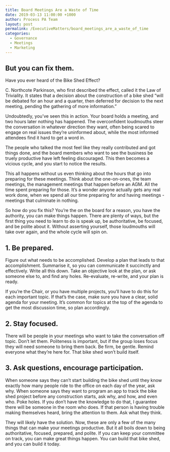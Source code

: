 ```yaml
---
title: Board Meetings Are a Waste of Time
date: 2019-03-13 11:00:00 +1000
author: Process PA Team
layout: post
permalink: /ExecutiveMatters/board_meetings_are_a_waste_of_time
categories:
  - Governance
  - Meetings
  - Marketing
---
```


## But you can fix them.

Have you ever heard of the Bike Shed Effect?

C. Northcote Parkinson, who first described the effect, called it the Law of Triviality. It states that a decision about the construction of a bike shed “will be debated for an hour and a quarter, then deferred for decision to the next meeting, pending the gathering of more information.”

Undoubtedly, you’ve seen this in action. Your board holds a meeting, and two hours later nothing has happened. The overconfident loudmouths steer the conversation in whatever direction they want, often being scared to engage on real issues they’re uninformed about, while the most informed attendees find it hard to get a word in.

The people who talked the most feel like they really contributed and got things done, and the board members who want to see the business be truely productive have left feeling discouraged. This then becomes a vicious cycle, and you start to notice the results.

This all happens without us even thinking about the hours that go into preparing for these meetings. Think about the one-on-ones, the team meetings, the management meetings that happen before an AGM. All the time spent preparing for those. It’s a wonder anyone actually gets any real work done, when we spend all our time preparing for and having meetings - meetings that culminate in nothing.

So how do you fix this? You’re the on the board for a reason, you have the authority, you can make things happen. There are plenty of ways, but the first thing you need to learn to do is speak up, be authoritative, be focused, and be polite about it. Without asserting yourself, those loudmouths will take over again, and the whole cycle will spin on.

## 1. Be prepared.

Figure out what needs to be accomplished. Develop a plan that leads to that accomplishment. Summarise it, so you can communicate it succinctly and effectively. Write all this down. Take an objective look at the plan, or ask someone else to, and find any holes. Re-evaluate, re-write, and your plan is ready.

If you’re the Chair, or you have multiple projects, you’ll have to do this for each important topic. If that’s the case, make sure you have a clear, solid agenda for your meeting. It’s common for topics at the top of the agenda to get the most discussion time, so plan accordingly.

## 2. Stay focused.

There will be people in your meetings who want to take the conversation off topic. Don’t let them. Politeness is important, but if the group loses focus they will need someone to bring them back. Be firm, be gentle. Remind everyone what they’re here for. That bike shed won’t build itself.

## 3. Ask questions, encourage participation.

When someone says they can’t start building the bike shed until they know exactly how many people ride to the office on each day of the year, ask why. When someone says they want to program an app to track the bike shed project before any construction starts, ask why, and how, and even who. Poke holes. If you don’t have the knowledge to do that, I guarantee there will be someone in the room who does. If that person is having trouble making themselves heard, bring the attention to them. Ask what they think.

They will likely have the solution. Now, these are only a few of the many things that can make your meetings productive. But it all boils down to being authoritative, focused, prepared, and polite. If you can keep your committee on track, you can make great things happen. You can build that bike shed, and you can build it today.